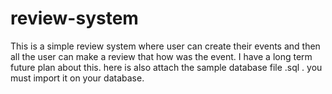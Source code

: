 # review-system
This is a simple review system where user can create their events and then all the user can make a review that how was the event. I have a long term future plan about this.
here is also attach the sample database file .sql . you must import it on your database.
